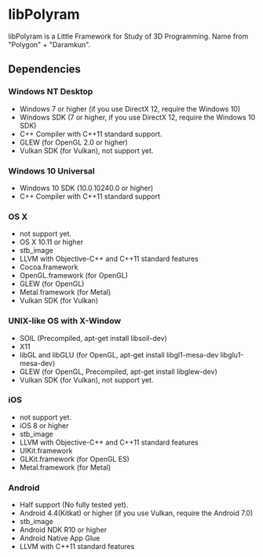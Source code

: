 # libPolyram
libPolyram is a Little Framework for Study of 3D Programming. Name from "Polygon" + "Daramkun".

## Dependencies
### Windows NT Desktop
* Windows 7 or higher (if you use DirectX 12, require the Windows 10)
* Windows SDK (7 or higher, if you use DirectX 12, require the Windows 10 SDK)
* C++ Compiler with C++11 standard support.
* GLEW (for OpenGL 2.0 or higher)
* Vulkan SDK (for Vulkan), not support yet.

### Windows 10 Universal
* Windows 10 SDK (10.0.10240.0 or higher)
* C++ Compiler with C++11 standard support

### OS X
* not support yet.
* OS X 10.11 or higher
* stb_image
* LLVM with Objective-C++ and C++11 standard features
* Cocoa.framework
* OpenGL.framework (for OpenGL)
* GLEW (for OpenGL)
* Metal.framework (for Metal)
* Vulkan SDK (for Vulkan)

### UNIX-like OS with X-Window
* SOIL (Precompiled, apt-get install libsoil-dev)
* X11
* libGL and libGLU (for OpenGL, apt-get install libgl1-mesa-dev libglu1-mesa-dev)
* GLEW (for OpenGL, Precompiled, apt-get install libglew-dev)
* Vulkan SDK (for Vulkan), not support yet.

### iOS
* not support yet.
* iOS 8 or higher
* stb_image
* LLVM with Objective-C++ and C++11 standard features
* UIKit.framework
* GLKit.framework (for OpenGL ES)
* Metal.framework (for Metal)

### Android
* Half support (No fully tested yet).
* Android 4.4(Kitkat) or higher (if you use Vulkan, require the Android 7.0)
* stb_image
* Android NDK R10 or higher
* Android Native App Glue
* LLVM with C++11 standard features
